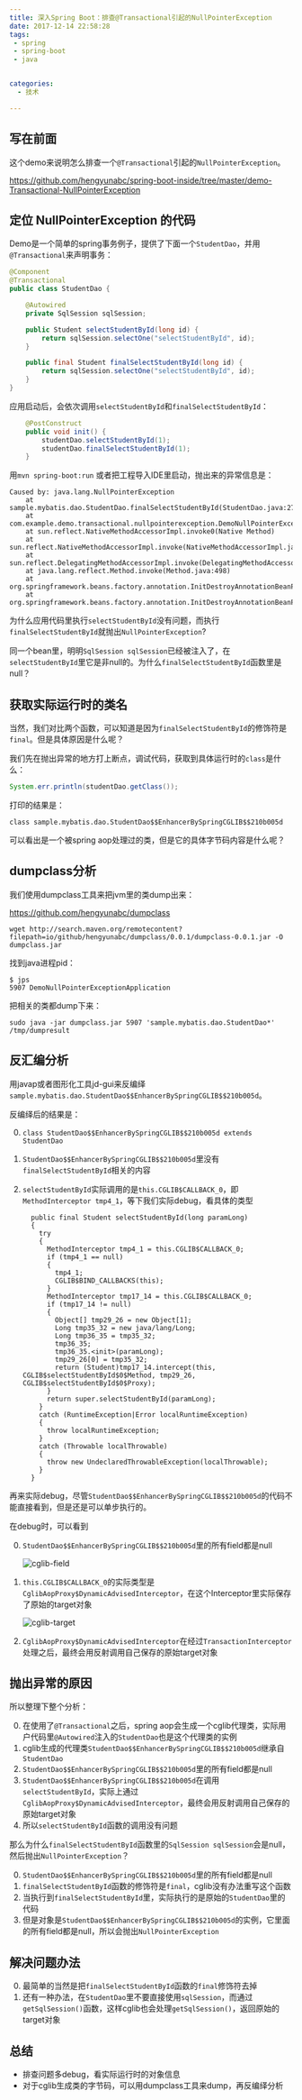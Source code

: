 ```yaml
---
title: 深入Spring Boot：排查@Transactional引起的NullPointerException
date: 2017-12-14 22:58:28
tags:
 - spring
 - spring-boot
 - java


categories:
  - 技术

---
```





## 写在前面

这个demo来说明怎么排查一个`@Transactional`引起的`NullPointerException`。

https://github.com/hengyunabc/spring-boot-inside/tree/master/demo-Transactional-NullPointerException

## 定位 NullPointerException 的代码

Demo是一个简单的spring事务例子，提供了下面一个`StudentDao`，并用`@Transactional`来声明事务：

```java
@Component
@Transactional
public class StudentDao {

	@Autowired
	private SqlSession sqlSession;

	public Student selectStudentById(long id) {
		return sqlSession.selectOne("selectStudentById", id);
	}

	public final Student finalSelectStudentById(long id) {
		return sqlSession.selectOne("selectStudentById", id);
	}
}
```

应用启动后，会依次调用`selectStudentById`和`finalSelectStudentById`：

```java
	@PostConstruct
	public void init() {
		studentDao.selectStudentById(1);
		studentDao.finalSelectStudentById(1);
	}
```

用`mvn spring-boot:run` 或者把工程导入IDE里启动，抛出来的异常信息是：


```
Caused by: java.lang.NullPointerException
	at sample.mybatis.dao.StudentDao.finalSelectStudentById(StudentDao.java:27)
	at com.example.demo.transactional.nullpointerexception.DemoNullPointerExceptionApplication.init(DemoNullPointerExceptionApplication.java:30)
	at sun.reflect.NativeMethodAccessorImpl.invoke0(Native Method)
	at sun.reflect.NativeMethodAccessorImpl.invoke(NativeMethodAccessorImpl.java:62)
	at sun.reflect.DelegatingMethodAccessorImpl.invoke(DelegatingMethodAccessorImpl.java:43)
	at java.lang.reflect.Method.invoke(Method.java:498)
	at org.springframework.beans.factory.annotation.InitDestroyAnnotationBeanPostProcessor$LifecycleElement.invoke(InitDestroyAnnotationBeanPostProcessor.java:366)
	at org.springframework.beans.factory.annotation.InitDestroyAnnotationBeanPostProcessor$LifecycleMetadata.invokeInitMethods(InitDestroyAnnotationBeanPostProcessor.java:311)
```


为什么应用代码里执行`selectStudentById`没有问题，而执行`finalSelectStudentById`就抛出`NullPointerException`?

同一个bean里，明明`SqlSession sqlSession`已经被注入了，在``selectStudentById``里它是非null的。为什么`finalSelectStudentById`函数里是null？

## 获取实际运行时的类名

当然，我们对比两个函数，可以知道是因为`finalSelectStudentById`的修饰符是`final`。但是具体原因是什么呢？

我们先在抛出异常的地方打上断点，调试代码，获取到具体运行时的`class`是什么：

```java
System.err.println(studentDao.getClass());
```

打印的结果是：

```
class sample.mybatis.dao.StudentDao$$EnhancerBySpringCGLIB$$210b005d
```

可以看出是一个被spring aop处理过的类，但是它的具体字节码内容是什么呢？

## dumpclass分析

我们使用dumpclass工具来把jvm里的类dump出来：

https://github.com/hengyunabc/dumpclass

```
wget http://search.maven.org/remotecontent?filepath=io/github/hengyunabc/dumpclass/0.0.1/dumpclass-0.0.1.jar -O dumpclass.jar
```

找到java进程pid：

```
$ jps
5907 DemoNullPointerExceptionApplication
```

把相关的类都dump下来：

```
sudo java -jar dumpclass.jar 5907 'sample.mybatis.dao.StudentDao*' /tmp/dumpresult
```

## 反汇编分析

用javap或者图形化工具jd-gui来反编绎`sample.mybatis.dao.StudentDao$$EnhancerBySpringCGLIB$$210b005d`。

反编绎后的结果是：

0. `class StudentDao$$EnhancerBySpringCGLIB$$210b005d extends StudentDao`
0. `StudentDao$$EnhancerBySpringCGLIB$$210b005d`里没有`finalSelectStudentById`相关的内容

0. `selectStudentById`实际调用的是`this.CGLIB$CALLBACK_0`，即`MethodInterceptor tmp4_1`，等下我们实际debug，看具体的类型

	```
	  public final Student selectStudentById(long paramLong)
	  {
	    try
	    {
	      MethodInterceptor tmp4_1 = this.CGLIB$CALLBACK_0;
	      if (tmp4_1 == null)
	      {
	        tmp4_1;
	        CGLIB$BIND_CALLBACKS(this);
	      }
	      MethodInterceptor tmp17_14 = this.CGLIB$CALLBACK_0;
	      if (tmp17_14 != null)
	      {
	        Object[] tmp29_26 = new Object[1];
	        Long tmp35_32 = new java/lang/Long;
	        Long tmp36_35 = tmp35_32;
	        tmp36_35;
	        tmp36_35.<init>(paramLong);
	        tmp29_26[0] = tmp35_32;
	        return (Student)tmp17_14.intercept(this, CGLIB$selectStudentById$0$Method, tmp29_26, CGLIB$selectStudentById$0$Proxy);
	      }
	      return super.selectStudentById(paramLong);
	    }
	    catch (RuntimeException|Error localRuntimeException)
	    {
	      throw localRuntimeException;
	    }
	    catch (Throwable localThrowable)
	    {
	      throw new UndeclaredThrowableException(localThrowable);
	    }
	  }
	```

再来实际debug，尽管`StudentDao$$EnhancerBySpringCGLIB$$210b005d`的代码不能直接看到，但是还是可以单步执行的。

在debug时，可以看到

0. `StudentDao$$EnhancerBySpringCGLIB$$210b005d`里的所有field都是null

    ![cglib-field](https://raw.githubusercontent.com/hengyunabc/spring-boot-inside/master/demo-Transactional-NullPointerException/cglib-field.png)

0. `this.CGLIB$CALLBACK_0`的实际类型是`CglibAopProxy$DynamicAdvisedInterceptor`，在这个Interceptor里实际保存了原始的target对象

    ![cglib-target](https://raw.githubusercontent.com/hengyunabc/spring-boot-inside/master/demo-Transactional-NullPointerException/cglib-target.png)

0. `CglibAopProxy$DynamicAdvisedInterceptor`在经过`TransactionInterceptor`处理之后，最终会用反射调用自己保存的原始target对象


## 抛出异常的原因

所以整理下整个分析：

0. 在使用了`@Transactional`之后，spring aop会生成一个cglib代理类，实际用户代码里`@Autowired`注入的`StudentDao`也是这个代理类的实例
0. cglib生成的代理类`StudentDao$$EnhancerBySpringCGLIB$$210b005d`继承自`StudentDao`
0. `StudentDao$$EnhancerBySpringCGLIB$$210b005d`里的所有field都是null
0. `StudentDao$$EnhancerBySpringCGLIB$$210b005d`在调用`selectStudentById`，实际上通过`CglibAopProxy$DynamicAdvisedInterceptor`，最终会用反射调用自己保存的原始target对象
0. 所以`selectStudentById`函数的调用没有问题

那么为什么`finalSelectStudentById`函数里的`SqlSession sqlSession`会是null，然后抛出`NullPointerException`？

0. `StudentDao$$EnhancerBySpringCGLIB$$210b005d`里的所有field都是null
0. `finalSelectStudentById`函数的修饰符是`final`，cglib没有办法重写这个函数
0. 当执行到`finalSelectStudentById`里，实际执行的是原始的`StudentDao`里的代码
0. 但是对象是`StudentDao$$EnhancerBySpringCGLIB$$210b005d`的实例，它里面的所有field都是null，所以会抛出`NullPointerException`

## 解决问题办法

0. 最简单的当然是把`finalSelectStudentById`函数的`final`修饰符去掉
0. 还有一种办法，在`StudentDao`里不要直接使用`sqlSession`，而通过`getSqlSession()`函数，这样cglib也会处理`getSqlSession()`，返回原始的target对象

## 总结

* 排查问题多debug，看实际运行时的对象信息
* 对于cglib生成类的字节码，可以用dumpclass工具来dump，再反编绎分析
